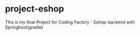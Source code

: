 # project-eshop
This is my final Project for Coding Factory - Eshop-backend with Springboot(gradle) 
